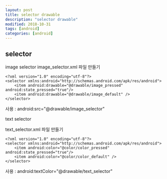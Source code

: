 ```yaml
---
layout: post
title: selector drawable 
description: "selector drawable"
modified: 2018-10-31
tags: [android]
categories: [android]
---
```


## selector

image selector
image_selector.xml 파일 만들기

```
<?xml version="1.0" encoding="utf-8"?>
<selector xmlns:android="http://schemas.android.com/apk/res/android">
    <item android:drawable="@drawable/image_pressed" android:state_pressed="true"/>
    <item android:drawable="@drawable/image_default" />
</selector>
```

사용 : android:src="@drawable/image_selector"


text selector

text_selector.xml 파일 만들기
```
<?xml version="1.0" encoding="utf-8"?>
<selector xmlns:android="http://schemas.android.com/apk/res/android">
    <item android:color="@color/color_pressed" android:state_pressed="true"/>
    <item android:color="@color/color_default" />
</selector>
```

사용 : android:textColor="@drawable/text_selector"